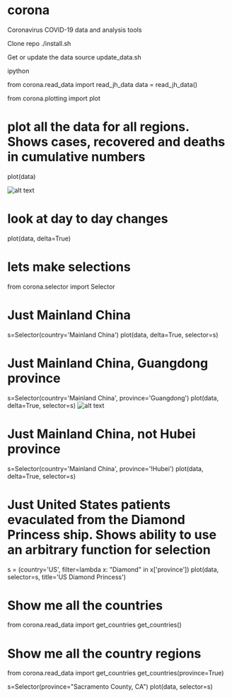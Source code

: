 # corona
Coronavirus COVID-19 data and analysis tools

Clone repo
./install.sh

Get or update the data
source update_data.sh

ipython

from corona.read_data import read_jh_data
data = read_jh_data()

from corona.plotting import plot

# plot all the data for all regions. Shows cases, recovered and deaths in cumulative numbers        

plot(data)
 
![alt text](https://raw.githubusercontent.com/dave31415/corona/master/images/all_data.png)

# look at day to day changes
plot(data, delta=True)

# lets make selections
from corona.selector import Selector
            
# Just Mainland China
s=Selector(country='Mainland China')
plot(data, delta=True, selector=s)

# Just Mainland China, Guangdong province
s=Selector(country='Mainland China', province='Guangdong')
plot(data, delta=True, selector=s)
![alt text](https://raw.githubusercontent.com/dave31415/corona/master/images/guangdong.png)


# Just Mainland China, not Hubei province
s=Selector(country='Mainland China', province='!Hubei')
plot(data, delta=True, selector=s)

# Just United States patients evaculated from the Diamond Princess ship. Shows ability to use an arbitrary function for selection
s = (country='US', filter=lambda x: "Diamond" in x['province'])
plot(data, selector=s, title='US Diamond Princess')

# Show me all the countries
from corona.read_data import get_countries
get_countries()

# Show me all the country regions
from corona.read_data import get_countries
get_countries(province=True)

s=Selector(province="Sacramento County, CA")
plot(data, selector=s)
